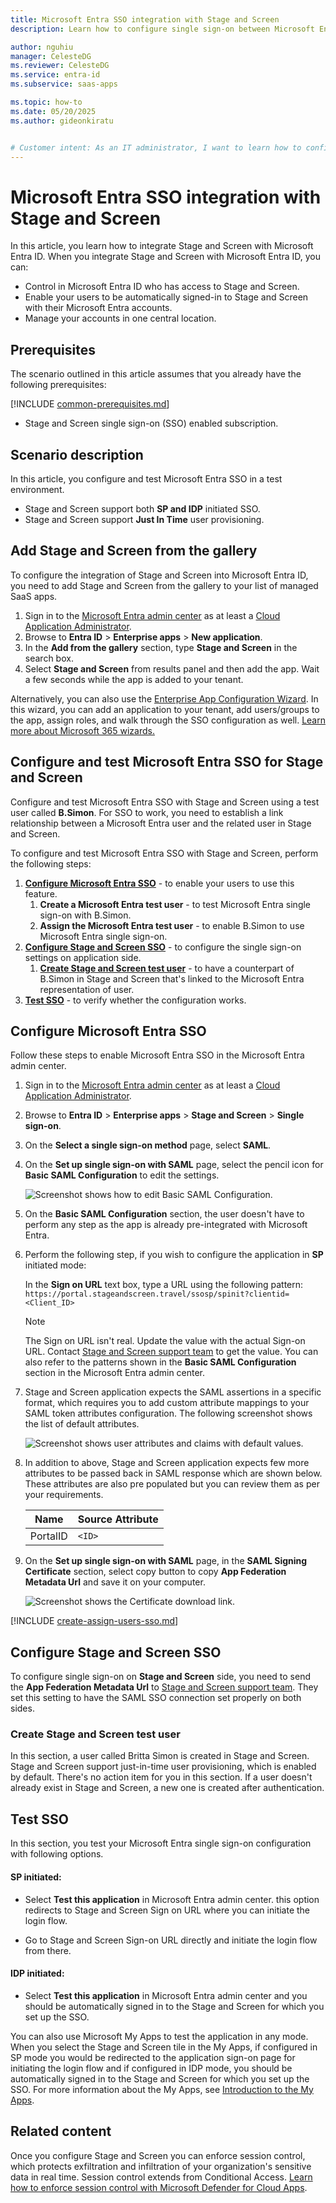 ```yaml
---
title: Microsoft Entra SSO integration with Stage and Screen
description: Learn how to configure single sign-on between Microsoft Entra ID and Stage and Screen.

author: nguhiu
manager: CelesteDG
ms.reviewer: CelesteDG
ms.service: entra-id
ms.subservice: saas-apps

ms.topic: how-to
ms.date: 05/20/2025
ms.author: gideonkiratu


# Customer intent: As an IT administrator, I want to learn how to configure single sign-on between Microsoft Entra ID and Stage and Screen so that I can control who has access to Stage and Screen, enable automatic sign-in with Microsoft Entra accounts, and manage my accounts in one central location.
---
```


# Microsoft Entra SSO integration with Stage and Screen

In this article,  you learn how to integrate Stage and Screen with Microsoft Entra ID. When you integrate Stage and Screen with Microsoft Entra ID, you can:

* Control in Microsoft Entra ID who has access to Stage and Screen.
* Enable your users to be automatically signed-in to Stage and Screen with their Microsoft Entra accounts.
* Manage your accounts in one central location.

## Prerequisites
The scenario outlined in this article assumes that you already have the following prerequisites:

[!INCLUDE [common-prerequisites.md](~/identity/saas-apps/includes/common-prerequisites.md)]
* Stage and Screen single sign-on (SSO) enabled subscription.

## Scenario description

In this article,  you configure and test Microsoft Entra SSO in a test environment.

* Stage and Screen support both **SP and IDP** initiated SSO.
* Stage and Screen support **Just In Time** user provisioning.

## Add Stage and Screen from the gallery

To configure the integration of Stage and Screen into Microsoft Entra ID, you need to add Stage and Screen from the gallery to your list of managed SaaS apps.

1. Sign in to the [Microsoft Entra admin center](https://entra.microsoft.com) as at least a [Cloud Application Administrator](~/identity/role-based-access-control/permissions-reference.md#cloud-application-administrator).
1. Browse to **Entra ID** > **Enterprise apps** > **New application**.
1. In the **Add from the gallery** section, type **Stage and Screen** in the search box.
1. Select **Stage and Screen** from results panel and then add the app. Wait a few seconds while the app is added to your tenant.

Alternatively, you can also use the [Enterprise App Configuration Wizard](https://portal.office.com/AdminPortal/home?Q=Docs#/azureadappintegration). In this wizard, you can add an application to your tenant, add users/groups to the app, assign roles, and walk through the SSO configuration as well. [Learn more about Microsoft 365 wizards.](/microsoft-365/admin/misc/azure-ad-setup-guides)

## Configure and test Microsoft Entra SSO for Stage and Screen

Configure and test Microsoft Entra SSO with Stage and Screen using a test user called **B.Simon**. For SSO to work, you need to establish a link relationship between a Microsoft Entra user and the related user in Stage and Screen.

To configure and test Microsoft Entra SSO with Stage and Screen, perform the following steps:

1. **[Configure Microsoft Entra SSO](#configure-microsoft-entra-sso)** - to enable your users to use this feature.
    1. **Create a Microsoft Entra test user** - to test Microsoft Entra single sign-on with B.Simon.
    1. **Assign the Microsoft Entra test user** - to enable B.Simon to use Microsoft Entra single sign-on.
1. **[Configure Stage and Screen SSO](#configure-stage-and-screen-sso)** - to configure the single sign-on settings on application side.
    1. **[Create Stage and Screen test user](#create-stage-and-screen-test-user)** - to have a counterpart of B.Simon in Stage and Screen that's linked to the Microsoft Entra representation of user.
1. **[Test SSO](#test-sso)** - to verify whether the configuration works.

## Configure Microsoft Entra SSO

Follow these steps to enable Microsoft Entra SSO in the Microsoft Entra admin center.

1. Sign in to the [Microsoft Entra admin center](https://entra.microsoft.com) as at least a [Cloud Application Administrator](~/identity/role-based-access-control/permissions-reference.md#cloud-application-administrator).
1. Browse to **Entra ID** > **Enterprise apps** > **Stage and Screen** > **Single sign-on**.
1. On the **Select a single sign-on method** page, select **SAML**.
1. On the **Set up single sign-on with SAML** page, select the pencil icon for **Basic SAML Configuration** to edit the settings.

   ![Screenshot shows how to edit Basic SAML Configuration.](common/edit-urls.png "Basic Configuration")

1. On the **Basic SAML Configuration** section, the user doesn't have to perform any step as the app is already pre-integrated with Microsoft Entra.

1. Perform the following step, if you wish to configure the application in **SP** initiated mode:

    In the **Sign on URL** text box, type a URL using the following pattern:
    `https://portal.stageandscreen.travel/ssosp/spinit?clientid=<Client_ID>`

	> [!NOTE]
	> The Sign on URL isn't real. Update the value with the actual Sign-on URL. Contact [Stage and Screen support team](mailto:corporate_support@flightcentre.com) to get the value. You can also refer to the patterns shown in the **Basic SAML Configuration** section in the Microsoft Entra admin center.

1. Stage and Screen application expects the SAML assertions in a specific format, which requires you to add custom attribute mappings to your SAML token attributes configuration. The following screenshot shows the list of default attributes.

	![Screenshot shows user attributes and claims with default values.](common/default-attributes.png "Claims")

1. In addition to above, Stage and Screen application expects few more attributes to be passed back in SAML response which are shown below. These attributes are also pre populated but you can review them as per your requirements.
	
	| Name |   Source Attribute|
	| -----| --------------- |
	| PortalID | `<ID>` |

1. On the **Set up single sign-on with SAML** page, in the **SAML Signing Certificate** section, select copy button to copy **App Federation Metadata Url** and save it on your computer.

	![Screenshot shows the Certificate download link.](common/copy-metadataurl.png "Certificate")

<a name='create-a-microsoft-entra-id-test-user'></a>

[!INCLUDE [create-assign-users-sso.md](~/identity/saas-apps/includes/create-assign-users-sso.md)]

## Configure Stage and Screen SSO

To configure single sign-on on **Stage and Screen** side, you need to send the **App Federation Metadata Url** to [Stage and Screen support team](mailto:corporate_support@flightcentre.com). They set this setting to have the SAML SSO connection set properly on both sides.

### Create Stage and Screen test user

In this section, a user called Britta Simon is created in Stage and Screen. Stage and Screen support just-in-time user provisioning, which is enabled by default. There's no action item for you in this section. If a user doesn't already exist in Stage and Screen, a new one is created after authentication.

## Test SSO 

In this section, you test your Microsoft Entra single sign-on configuration with following options.
 
#### SP initiated:
 
* Select **Test this application** in Microsoft Entra admin center. this option redirects to Stage and Screen Sign on URL where you can initiate the login flow.  
 
* Go to Stage and Screen Sign-on URL directly and initiate the login flow from there.
 
#### IDP initiated:
 
* Select **Test this application** in Microsoft Entra admin center and you should be automatically signed in to the Stage and Screen for which you set up the SSO.
 
You can also use Microsoft My Apps to test the application in any mode. When you select the Stage and Screen tile in the My Apps, if configured in SP mode you would be redirected to the application sign-on page for initiating the login flow and if configured in IDP mode, you should be automatically signed in to the Stage and Screen for which you set up the SSO. For more information about the My Apps, see [Introduction to the My Apps](https://support.microsoft.com/account-billing/sign-in-and-start-apps-from-the-my-apps-portal-2f3b1bae-0e5a-4a86-a33e-876fbd2a4510).

## Related content

Once you configure Stage and Screen you can enforce session control, which protects exfiltration and infiltration of your organization's sensitive data in real time. Session control extends from Conditional Access. [Learn how to enforce session control with Microsoft Defender for Cloud Apps](/cloud-app-security/proxy-deployment-any-app).
